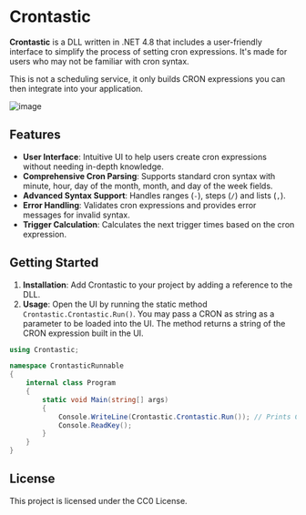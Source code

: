 # Crontastic

**Crontastic** is a DLL written in .NET 4.8 that includes a user-friendly interface to simplify the process of setting cron expressions. It's made for users who may not be familiar with cron syntax.

This is not a scheduling service, it only builds CRON expressions you can then integrate into your application.

![image](https://github.com/user-attachments/assets/50e4d580-1c69-4231-aba4-b85ff392f28b)


## Features

- **User Interface**: Intuitive UI to help users create cron expressions without needing in-depth knowledge.
- **Comprehensive Cron Parsing**: Supports standard cron syntax with minute, hour, day of the month, month, and day of the week fields.
- **Advanced Syntax Support**: Handles ranges (`-`), steps (`/`) and lists (`,`).
- **Error Handling**: Validates cron expressions and provides error messages for invalid syntax.
- **Trigger Calculation**: Calculates the next trigger times based on the cron expression.

## Getting Started

1. **Installation**: Add Crontastic to your project by adding a reference to the DLL.
2. **Usage**: Open the UI by running the static method `Crontastic.Crontastic.Run()`. You may pass a CRON as string as a parameter to be loaded into the UI. The method returns a string of the CRON expression built in the UI.

```csharp
using Crontastic;

namespace CrontasticRunnable
{
    internal class Program
    {
        static void Main(string[] args)
        {
            Console.WriteLine(Crontastic.Crontastic.Run()); // Prints CRON-Expression made in the UI.
            Console.ReadKey();
        }
    }
}

```

## License
This project is licensed under the CC0 License.
